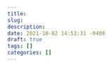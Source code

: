 ```yaml
---
title:
slug:
description:
date: 2021-10-02 14:53:31 -0400
draft: true
tags: []
categories: []
---
```

